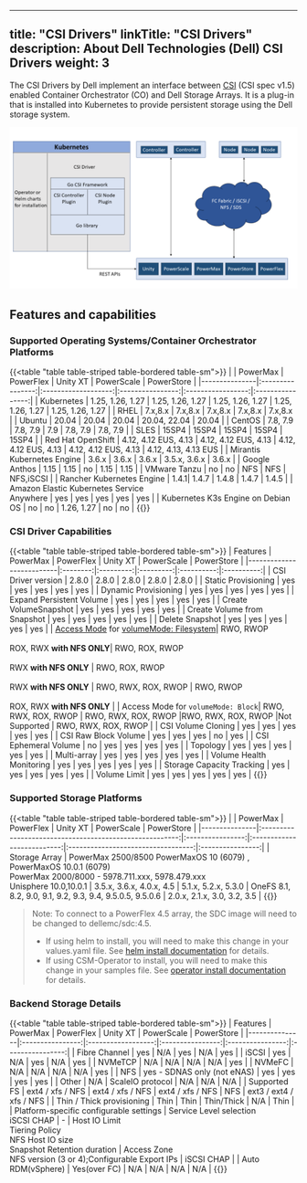 
---
title: "CSI Drivers"
linkTitle: "CSI Drivers"
description: About Dell Technologies (Dell) CSI Drivers 
weight: 3
---

The CSI Drivers by Dell implement an interface between [CSI](https://kubernetes-csi.github.io/docs/) (CSI spec v1.5) enabled Container Orchestrator (CO) and Dell Storage Arrays. It is a plug-in that is installed into Kubernetes to provide persistent storage using the Dell storage system.

![CSI Architecture](Architecture_Diagram.png)

## Features and capabilities

### Supported Operating Systems/Container Orchestrator Platforms

{{<table "table table-striped table-bordered table-sm">}}
|               | PowerMax         | PowerFlex           | Unity XT         | PowerScale        | PowerStore       |
|---------------|:----------------:|:-------------------:|:----------------:|:-----------------:|:----------------:|
| Kubernetes    | 1.25, 1.26, 1.27 | 1.25, 1.26, 1.27    | 1.25, 1.26, 1.27 | 1.25, 1.26, 1.27  | 1.25, 1.26, 1.27 |
| RHEL          |     7.x,8.x      |     7.x,8.x         |     7.x,8.x      |     7.x,8.x       |     7.x,8.x      |
| Ubuntu        |       20.04      |       20.04         |  20.04           | 20.04, 22.04      |        20.04     |
| CentOS        |     7.8, 7.9     |      7.8, 7.9       |     7.9          |      7.8, 7.9     |     7.8, 7.9     |
| SLES          |        15SP4     |        15SP4        |       15SP4      |         15SP4     |       15SP4      |
| Red Hat OpenShift | 4.12, 4.12 EUS, 4.13 | 4.12, 4.12 EUS, 4.13 | 4.12, 4.12 EUS, 4.13 | 4.12, 4.12 EUS, 4.13 | 4.12, 4.13, 4.13 EUS |
| Mirantis Kubernetes Engine | 3.6.x |     3.6.x         |       3.6.x      | 3.5.x, 3.6.x      |        3.6.x     |
| Google Anthos |        1.15      |          1.15       |        no        |         1.15      |        1.15      |
| VMware Tanzu  |        no        |          no         |        NFS       |         NFS       |      NFS,iSCSI   |
| Rancher Kubernetes Engine | 1.4.1|          1.4.7      |        1.4.8     |         1.4.7     |      1.4.5       |
| Amazon Elastic Kubernetes Service<br> Anywhere | yes  | yes  |   yes      |        yes        |      yes         |
| Kubernetes K3s Engine on Debian OS |     no    |  no   |      1.26, 1.27  |        no         |        no        |
{{</table>}}

### CSI Driver Capabilities
{{<table "table table-striped table-bordered table-sm">}}
| Features                 | PowerMax | PowerFlex | Unity XT  | PowerScale | PowerStore |
|--------------------------|:--------:|:---------:|:---------:|:----------:|:----------:|
| CSI Driver version       | 2.8.0    | 2.8.0     | 2.8.0     | 2.8.0      | 2.8.0      |
| Static Provisioning      | yes      | yes       | yes       | yes        | yes        |
| Dynamic Provisioning     | yes      | yes       | yes       | yes        | yes        |
| Expand Persistent Volume | yes      | yes       | yes       | yes        | yes        |
| Create VolumeSnapshot    | yes      | yes       | yes       | yes        | yes        |
| Create Volume from Snapshot | yes   | yes       | yes       | yes        | yes        |
| Delete Snapshot          | yes      | yes       | yes       | yes        | yes        |
| [Access Mode](https://kubernetes.io/docs/concepts/storage/persistent-volumes/#access-modes) for [volumeMode: Filesystem](https://kubernetes.io/docs/concepts/storage/persistent-volumes/#volume-mode)| RWO, RWOP<br><br>ROX, RWX **with NFS ONLY**| RWO, ROX, RWOP<br><br>RWX  **with NFS ONLY** | RWO, ROX, RWOP<br><br>RWX  **with NFS ONLY** | RWO, RWX, ROX, RWOP | RWO, RWOP<br><br>ROX, RWX **with NFS ONLY** |
| Access Mode for `volumeMode: Block`| RWO, RWX, ROX, RWOP | RWO, RWX, ROX, RWOP |RWO, RWX, ROX, RWOP |Not Supported | RWO, RWX, ROX, RWOP |
| CSI Volume Cloning       | yes      | yes       | yes       | yes        | yes        |
| CSI Raw Block Volume     | yes      | yes       | yes       | no         | yes        |
| CSI Ephemeral Volume     | no       | yes       | yes       | yes        | yes        |
| Topology                 | yes      | yes       | yes       | yes        | yes        |
| Multi-array              | yes      | yes       | yes       | yes        | yes        |
| Volume Health Monitoring | yes      | yes       | yes       | yes        | yes        |
| Storage Capacity Tracking | yes     | yes       | yes       | yes        | yes        |
| Volume Limit             | yes      | yes       | yes       | yes        | yes        |
{{</table>}}
### Supported Storage Platforms
{{<table "table table-striped table-bordered table-sm">}}
|               | PowerMax                                                | PowerFlex        | Unity XT                   | PowerScale                         |    PowerStore    |
|---------------|:-------------------------------------------------------:|:----------------:|:--------------------------:|:----------------------------------:|:----------------:|
| Storage Array | PowerMax 2500/8500 PowerMaxOS 10 (6079) , PowerMaxOS 10.0.1 (6079) <br> PowerMax 2000/8000 - 5978.711.xxx, 5978.479.xxx <br>Unisphere 10.0,10.0.1 |    3.5.x, 3.6.x, 4.0.x, 4.5  | 5.1.x, 5.2.x, 5.3.0 | OneFS 8.1, 8.2, 9.0, 9.1, 9.2, 9.3, 9.4, 9.5.0.5, 9.5.0.6 | 2.0.x, 2.1.x, 3.0, 3.2, 3.5     |
{{</table>}}

>Note: To connect to a PowerFlex 4.5 array, the SDC image will need to be changed to dellemc/sdc:4.5.
>- If using helm to install, you will need to make this change in your values.yaml file. See [helm install documentation](https://dell.github.io/csm-docs/docs/deployment/helm/drivers/installation/powerflex/) for details.
>- If using CSM-Operator to install, you will need to make this change in your samples file. See [operator install documentation](https://dell.github.io/csm-docs/docs/deployment/csmoperator/drivers/powerflex/) for details.

### Backend Storage Details
{{<table "table table-striped table-bordered table-sm">}}
| Features      | PowerMax         | PowerFlex          | Unity XT         | PowerScale       | PowerStore       |
|---------------|:----------------:|:------------------:|:----------------:|:----------------:|:----------------:|
| Fibre Channel | yes              | N/A                | yes              | N/A              | yes              |
| iSCSI         | yes              | N/A                | yes              | N/A              | yes              |
| NVMeTCP       | N/A              | N/A                | N/A              | N/A              | yes              |
| NVMeFC        | N/A              | N/A                | N/A              | N/A              | yes              |
| NFS           | yes - SDNAS only (not eNAS)   | yes   | yes              | yes              | yes              |
| Other         | N/A              | ScaleIO protocol   | N/A              | N/A              | N/A              |
| Supported FS  | ext4 / xfs / NFS | ext4 / xfs / NFS   | ext4 / xfs / NFS | NFS       | ext3 / ext4 / xfs / NFS |
| Thin / Thick provisioning | Thin | Thin               | Thin/Thick       | N/A              | Thin             |
| Platform-specific configurable settings | Service Level selection<br>iSCSI CHAP | - | Host IO Limit<br>Tiering Policy<br>NFS Host IO size<br>Snapshot Retention duration | Access Zone<br>NFS version (3 or 4);Configurable Export IPs | iSCSI CHAP |
| Auto RDM(vSphere)  | Yes(over FC) | N/A               | N/A              | N/A              | N/A              |
{{</table>}}

